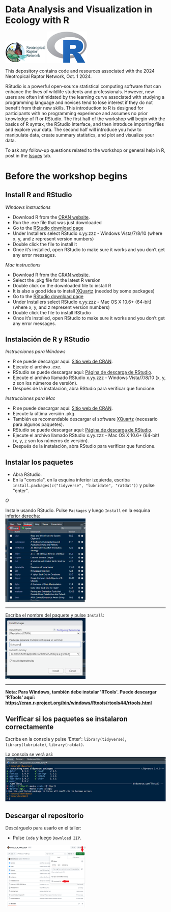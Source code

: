 # Data Analysis and Visualization in Ecology with R

<img src="archive/fig/NRN_logo.png" width="25%"/>
<img src="archive/fig/Rlogo.png" width="25%"/>

This depository contains code and resources associated with the 2024 Neotropical Raptor Network, Oct. 1 2024. 

RStudio is a powerful open-source statistical computing software that can enhance the lives of wildlife
students and professionals. However, new users are often intimidated by the learning curve associated
with studying a programming language and novices tend to lose interest if they do not benefit from their new skills. This introduction to R is designed for participants with no programming experience and assumes no prior knowledge of R or RStudio. The first half of the workshop will begin with the basics of R syntax, the RStudio interface, and then introduce importing files and explore your data. 
The second half will introduce you how to manipulate data, create summary statistics, and plot and visualize your data.

To ask any follow-up questions related to the workshop or general help in R, post in the [Issues](https://github.com/birderboone/Intro_to_R-NRN-2024/issues) tab.

# Before the workshop begins

## Install R and RStudio

*Windows instructions*

- Download R from the [CRAN website](https://cran.r-project.org/bin/windows/base/).
- Run the .exe file that was just downloaded
- Go to the [RStudio download page](https://posit.co/download/rstudio-desktop/#download)
- Under Installers select RStudio x.yy.zzz - Windows Vista/7/8/10 (where x, y, and z represent version numbers)
- Double click the file to install it
- Once it’s installed, open RStudio to make sure it works and you don’t get any error messages.

*Mac instructions*

- Download R from the [CRAN website](https://cran.r-project.org/bin/macosx/).
- Select the .pkg file for the latest R version
- Double click on the downloaded file to install R
- It is also a good idea to install [XQuartz](https://www.xquartz.org/) (needed by some packages)
- Go to the [RStudio download page](https://posit.co/download/rstudio-desktop/#download)
- Under Installers select RStudio x.yy.zzz - Mac OS X 10.6+ (64-bit) (where x, y, and z represent version numbers)
- Double click the file to install RStudio
- Once it’s installed, open RStudio to make sure it works and you don’t get any error messages.


## Instalación de R y RStudio

*Instrucciones para Windows*

- R se puede descargar aquí: [Sitio web de CRAN](https://cran.r-project.org/bin/windows/base/).
- Ejecute el archivo .exe.
- RStudio se puede descargar aquí: [Página de descarga de RStudio](https://posit.co/download/rstudio-desktop/#download).
- Ejecute el archivo llamado RStudio x.yy.zzz - Windows Vista/7/8/10 (x, y, z son los números de versión).
- Después de la instalación, abra RStudio para verificar que funcione.

*Instrucciones para Mac*

- R se puede descargar aquí: [Sitio web de CRAN](https://cran.r-project.org/bin/macosx/).  
- Ejecute la última versión .pkg.
- También es recomendable descargar el software [XQuartz](https://www.xquartz.org/) (necesario para algunos paquetes).  
- RStudio se puede descargar aquí: [Página de descarga de RStudio](https://posit.co/download/rstudio-desktop/#download).  
- Ejecute el archivo llamado RStudio x.yy.zzz - Mac OS X 10.6+ (64-bit) (x, y, z son los números de versión).  
- Después de la instalación, abra RStudio para verificar que funcione.

## Instalar los paquetes

- Abra RStudio.  
- En la "consola", en la esquina inferior izquierda, escriba `install.packages(c("tidyverse", "lubridate", "ratdat"))` y pulse "enter".

*O*  

Instale usando RStudio. Pulse `Packages` y luego `Install` en la esquina inferior derecha:  
<img src="archive/fig/install_package.png" width="50%"/>

--------------

Escriba el nombre del paquete y pulse `Install`:  
<img src="archive/fig/install_package2.png" width="50%"/>

--------------

**Nota: Para Windows, también debe instalar 'RTools'. Puede descargar 'RTools' aquí:  
https://cran.r-project.org/bin/windows/Rtools/rtools44/rtools.html**  

## Verificar si los paquetes se instalaron correctamente

Escriba en la consola y pulse 'Enter': `library(tidyverse)`, `library(lubridate)`, `library(ratdat)`.  

La consola se verá así:  
<img src="archive/fig/libary_loaded.png" width="100%"/>

## Descargar el repositorio

Descárguelo para usarlo en el taller:

- Pulse `Code` y luego `Download ZIP`.

<img src="archive/fig/download-repo.PNG" width="50%"/>

